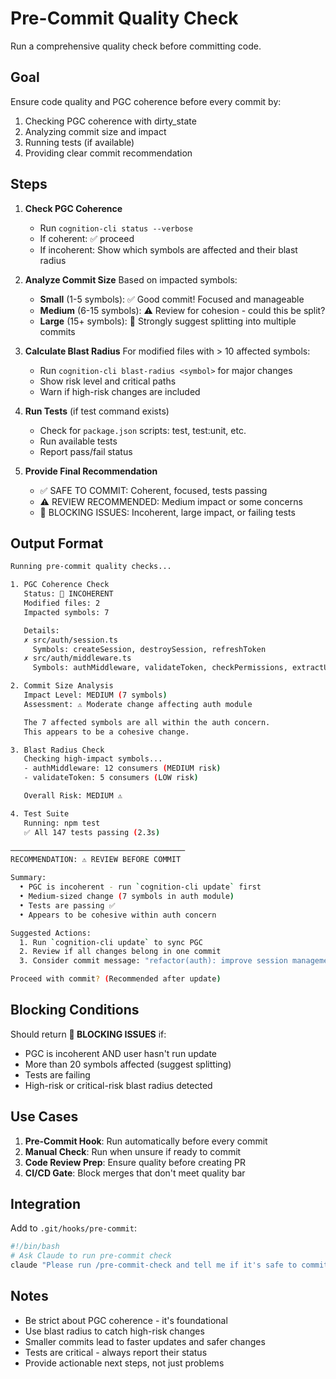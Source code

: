 # Pre-Commit Quality Check

Run a comprehensive quality check before committing code.

## Goal

Ensure code quality and PGC coherence before every commit by:

1. Checking PGC coherence with dirty_state
2. Analyzing commit size and impact
3. Running tests (if available)
4. Providing clear commit recommendation

## Steps

1. **Check PGC Coherence**
   - Run `cognition-cli status --verbose`
   - If coherent: ✅ proceed
   - If incoherent: Show which symbols are affected and their blast radius

2. **Analyze Commit Size**
   Based on impacted symbols:
   - **Small** (1-5 symbols): ✅ Good commit! Focused and manageable
   - **Medium** (6-15 symbols): ⚠️ Review for cohesion - could this be split?
   - **Large** (15+ symbols): 🚨 Strongly suggest splitting into multiple commits

3. **Calculate Blast Radius**
   For modified files with > 10 affected symbols:
   - Run `cognition-cli blast-radius <symbol>` for major changes
   - Show risk level and critical paths
   - Warn if high-risk changes are included

4. **Run Tests** (if test command exists)
   - Check for `package.json` scripts: test, test:unit, etc.
   - Run available tests
   - Report pass/fail status

5. **Provide Final Recommendation**
   - ✅ SAFE TO COMMIT: Coherent, focused, tests passing
   - ⚠️ REVIEW RECOMMENDED: Medium impact or some concerns
   - 🚨 BLOCKING ISSUES: Incoherent, large impact, or failing tests

## Output Format

```bash
Running pre-commit quality checks...

1. PGC Coherence Check
   Status: 🎐 INCOHERENT
   Modified files: 2
   Impacted symbols: 7

   Details:
   ✗ src/auth/session.ts
     Symbols: createSession, destroySession, refreshToken
   ✗ src/auth/middleware.ts
     Symbols: authMiddleware, validateToken, checkPermissions, extractUser

2. Commit Size Analysis
   Impact Level: MEDIUM (7 symbols)
   Assessment: ⚠️ Moderate change affecting auth module

   The 7 affected symbols are all within the auth concern.
   This appears to be a cohesive change.

3. Blast Radius Check
   Checking high-impact symbols...
   - authMiddleware: 12 consumers (MEDIUM risk)
   - validateToken: 5 consumers (LOW risk)

   Overall Risk: MEDIUM ⚠️

4. Test Suite
   Running: npm test
   ✅ All 147 tests passing (2.3s)

───────────────────────────────────────
RECOMMENDATION: ⚠️ REVIEW BEFORE COMMIT

Summary:
  • PGC is incoherent - run `cognition-cli update` first
  • Medium-sized change (7 symbols in auth module)
  • Tests are passing ✅
  • Appears to be cohesive within auth concern

Suggested Actions:
  1. Run `cognition-cli update` to sync PGC
  2. Review if all changes belong in one commit
  3. Consider commit message: "refactor(auth): improve session management and validation"

Proceed with commit? (Recommended after update)
```

## Blocking Conditions

Should return **🚨 BLOCKING ISSUES** if:

- PGC is incoherent AND user hasn't run update
- More than 20 symbols affected (suggest splitting)
- Tests are failing
- High-risk or critical-risk blast radius detected

## Use Cases

1. **Pre-Commit Hook**: Run automatically before every commit
2. **Manual Check**: Run when unsure if ready to commit
3. **Code Review Prep**: Ensure quality before creating PR
4. **CI/CD Gate**: Block merges that don't meet quality bar

## Integration

Add to `.git/hooks/pre-commit`:

```bash
#!/bin/bash
# Ask Claude to run pre-commit check
claude "Please run /pre-commit-check and tell me if it's safe to commit"
```

## Notes

- Be strict about PGC coherence - it's foundational
- Use blast radius to catch high-risk changes
- Smaller commits lead to faster updates and safer changes
- Tests are critical - always report their status
- Provide actionable next steps, not just problems
